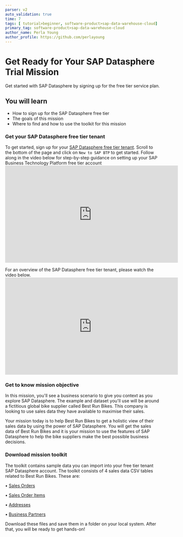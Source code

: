 ```yaml
---
parser: v2
auto_validation: true
time: 7
tags: [ tutorial>beginner, software-product>sap-data-warehouse-cloud]
primary_tag: software-product>sap-data-warehouse-cloud
author_name: Perla Young
author_profile: https://github.com/perlayoung
---
```


# Get Ready for Your SAP Datasphere Trial Mission
<!-- description --> Get started with SAP Datasphere by signing up for the free tier service plan.

## You will learn
  - How to sign up for the SAP Datasphere free tier
  - The goals of this mission
  - Where to find and how to use the toolkit for this mission


### Get your SAP Datasphere free tier tenant

To get started, sign up for your [SAP Datasphere free tier tenant](https://www.sap.com/products/technology-platform/datasphere/trial.html.html). Scroll to the bottom of the page and click on `New to SAP BTP` to get started. Follow along in the video below for step-by-step guidance on setting up your SAP Business Technology Platform free tier account <iframe width="560" height="315" src="https://www.youtube.com/embed/0zGuMus4R10" title="YouTube video player" frameborder="0" allow="accelerometer; autoplay; clipboard-write; encrypted-media; gyroscope; picture-in-picture; web-share" allowfullscreen></iframe>

For an overview of the SAP Datasphere free tier tenant, please watch the video below. <iframe width="560" height="315" src="https://www.youtube.com/embed/pNzsxepl-hQ?start=623" title="YouTube video player" frameborder="0" allow="accelerometer; autoplay; clipboard-write; encrypted-media; gyroscope; picture-in-picture; web-share" allowfullscreen></iframe>

### Get to know mission objective


In this mission, you'll see a business scenario to give you context as you explore SAP Datasphere. The example and dataset you'll use will be around a fictitious global bike supplier called Best Run Bikes. This company is looking to use sales data they have available to maximise their sales.

Your mission today is to help Best Run Bikes to get a holistic view of their sales data by using the power of SAP Datasphere. You will get the sales data of Best Run Bikes and it is your mission to use the features of SAP Datasphere to help the bike suppliers make the best possible business decisions.

### Download mission toolkit


The toolkit contains sample data you can import into your free tier tenant SAP Datasphere account. The toolkit consists of 4 sales data CSV tables related to Best Run Bikes. These are:

•	[Sales Orders](SalesOrders.csv)

•	[Sales Order Items](SalesOrderItems.csv)

•	[Addresses](Addresses.csv)

•	[Business Partners](BusinessPartners.csv)

Download these files and save them in a folder on your local system. After that, you will be ready to get hands-on!




